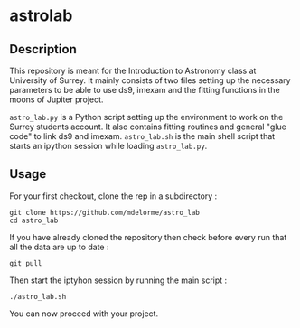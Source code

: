 # astrolab

## Description

This repository is meant for the Introduction to Astronomy class at University of Surrey.
It mainly consists of two files setting up the necessary parameters to be able to use ds9, imexam and the fitting functions in the moons of Jupiter project.

`astro_lab.py` is a Python script setting up the environment to work on the Surrey students account. It also contains fitting routines and general "glue code" to link ds9 and imexam.
`astro_lab.sh` is the main shell script that starts an ipython session while loading `astro_lab.py`.

## Usage

For your first checkout, clone the rep in a subdirectory :

```shell
git clone https://github.com/mdelorme/astro_lab
cd astro_lab
```

If you have already cloned the repository then check before every run that all the data are up to date :

```shell
git pull
```

Then start the iptyhon session by running the main script :

```shell
./astro_lab.sh
```

You can now proceed with your project.
